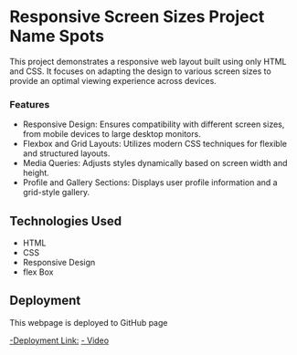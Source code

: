 # Responsive Screen Sizes Project Name Spots

This project demonstrates a responsive web layout built using only HTML and CSS. It focuses on adapting the design to various screen sizes to provide an optimal viewing experience across devices.

### Features

- Responsive Design: Ensures compatibility with different screen sizes, from mobile devices to large desktop monitors.
- Flexbox and Grid Layouts: Utilizes modern CSS techniques for flexible and structured layouts.
- Media Queries: Adjusts styles dynamically based on screen width and height.
- Profile and Gallery Sections: Displays user profile information and a grid-style gallery.

## Technologies Used

- HTML
- CSS
- Responsive Design
- flex Box

## Deployment

This webpage is deployed to GitHub page

[-Deployment Link:](https://hassanbaashi1.github.io/se_project_spots/)
[- Video](https://drive.google.com/file/d/1rI96uY-aBUgtUakWbP6LNvmvn1AZR2cQ/view?usp=drive_link)
